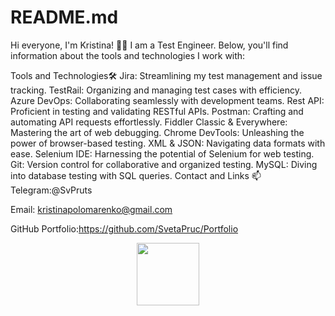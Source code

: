 # README.md
Hi everyone, I'm Kristina! ✌🏼 I am a Test Engineer. Below, you'll find information about the tools and technologies I work with:

Tools and Technologies🛠️
Jira: Streamlining my test management and issue tracking.
TestRail: Organizing and managing test cases with efficiency.
Azure DevOps: Collaborating seamlessly with development teams.
Rest API: Proficient in testing and validating RESTful APIs.
Postman: Crafting and automating API requests effortlessly.
Fiddler Classic & Everywhere: Mastering the art of web debugging.
Chrome DevTools: Unleashing the power of browser-based testing.
XML & JSON: Navigating data formats with ease.
Selenium IDE: Harnessing the potential of Selenium for web testing.
Git: Version control for collaborative and organized testing.
MySQL: Diving into database testing with SQL queries.
Contact and Links 📫
Telegram:@SvPruts

Email: kristinapolomarenko@gmail.com

GitHub Portfolio:https://github.com/SvetaPruc/Portfolio

<div id="header" align="center">
  <img src="[https://i.giphy.com/media/v1.Y2lkPTc5MGI3NjExeGo5b2Y0NDFjMnJvOXJlN2hxb3NsbXQ5ank1YXVxdng3Mmhic21rNCZlcD12MV9pbnRlcm5hbF9naWZfYnlfaWQmY3Q9Zw/QDjpIL6oNCVZ4qzGs7/giphy.gif]" width="100"/>
</div>



